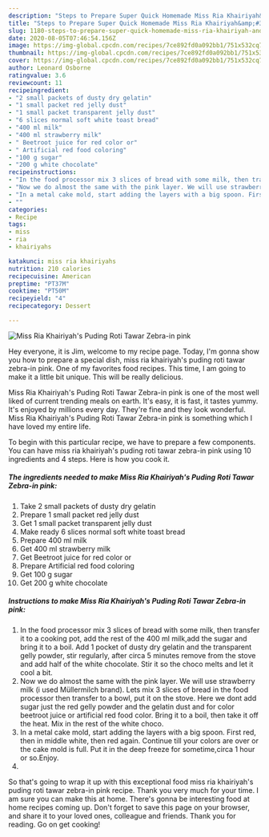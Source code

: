 ```yaml
---
description: "Steps to Prepare Super Quick Homemade Miss Ria Khairiyah&amp;#39;s Puding Roti Tawar Zebra-in pink"
title: "Steps to Prepare Super Quick Homemade Miss Ria Khairiyah&amp;#39;s Puding Roti Tawar Zebra-in pink"
slug: 1180-steps-to-prepare-super-quick-homemade-miss-ria-khairiyah-and-39-s-puding-roti-tawar-zebra-in-pink
date: 2020-08-05T07:46:54.156Z
image: https://img-global.cpcdn.com/recipes/7ce892fd0a092bb1/751x532cq70/miss-ria-khairiyahs-puding-roti-tawar-zebra-in-pink-recipe-main-photo.jpg
thumbnail: https://img-global.cpcdn.com/recipes/7ce892fd0a092bb1/751x532cq70/miss-ria-khairiyahs-puding-roti-tawar-zebra-in-pink-recipe-main-photo.jpg
cover: https://img-global.cpcdn.com/recipes/7ce892fd0a092bb1/751x532cq70/miss-ria-khairiyahs-puding-roti-tawar-zebra-in-pink-recipe-main-photo.jpg
author: Leonard Osborne
ratingvalue: 3.6
reviewcount: 11
recipeingredient:
- "2 small packets of dusty dry gelatin"
- "1 small packet red jelly dust"
- "1 small packet transparent jelly dust"
- "6 slices normal soft white toast bread"
- "400 ml milk"
- "400 ml strawberry milk"
- " Beetroot juice for red color or"
- " Artificial red food coloring"
- "100 g sugar"
- "200 g white chocolate"
recipeinstructions:
- "In the food processor mix 3 slices of bread with some milk, then transfer it to a cooking pot, add the rest of the 400 ml milk,add the sugar and bring it to a boil. Add 1 pocket of dusty dry gelatin and the transparent gelly powder, stir regularly, after circa 5 minutes remove from the stove and add half of the white chocolate. Stir it so the choco melts and let it cool a bit."
- "Now we do almost the same with the pink layer. We will use strawberry milk (i used Müllermilch brand). Lets mix 3 slices of bread in the food processor then transfer to a bowl, put it on the stove. Here we dont add sugar just the red gelly powder and the gelatin dust and for color beetroot juice or artificial red food color. Bring it to a boil, then take it off the heat. Mix in the rest of the white choco."
- "In a metal cake mold, start adding the layers with a big spoon. First red, then in middle white, then red again. Continue till your colors are over or the cake mold is full. Put it in the deep freeze for sometime,circa 1 hour or so.Enjoy."
- ""
categories:
- Recipe
tags:
- miss
- ria
- khairiyahs

katakunci: miss ria khairiyahs 
nutrition: 210 calories
recipecuisine: American
preptime: "PT37M"
cooktime: "PT50M"
recipeyield: "4"
recipecategory: Dessert

---
```



![Miss Ria Khairiyah&#39;s Puding Roti Tawar Zebra-in pink](https://img-global.cpcdn.com/recipes/7ce892fd0a092bb1/751x532cq70/miss-ria-khairiyahs-puding-roti-tawar-zebra-in-pink-recipe-main-photo.jpg)

Hey everyone, it is Jim, welcome to my recipe page. Today, I'm gonna show you how to prepare a special dish, miss ria khairiyah&#39;s puding roti tawar zebra-in pink. One of my favorites food recipes. This time, I am going to make it a little bit unique. This will be really delicious.

Miss Ria Khairiyah&#39;s Puding Roti Tawar Zebra-in pink is one of the most well liked of current trending meals on earth. It's easy, it is fast, it tastes yummy. It's enjoyed by millions every day. They're fine and they look wonderful. Miss Ria Khairiyah&#39;s Puding Roti Tawar Zebra-in pink is something which I have loved my entire life.




To begin with this particular recipe, we have to prepare a few components. You can have miss ria khairiyah&#39;s puding roti tawar zebra-in pink using 10 ingredients and 4 steps. Here is how you cook it.

<!--inarticleads1-->

##### The ingredients needed to make Miss Ria Khairiyah&#39;s Puding Roti Tawar Zebra-in pink:

1. Take 2 small packets of dusty dry gelatin
1. Prepare 1 small packet red jelly dust
1. Get 1 small packet transparent jelly dust
1. Make ready 6 slices normal soft white toast bread
1. Prepare 400 ml milk
1. Get 400 ml strawberry milk
1. Get  Beetroot juice for red color or
1. Prepare  Artificial red food coloring
1. Get 100 g sugar
1. Get 200 g white chocolate




<!--inarticleads2-->

##### Instructions to make Miss Ria Khairiyah&#39;s Puding Roti Tawar Zebra-in pink:

1. In the food processor mix 3 slices of bread with some milk, then transfer it to a cooking pot, add the rest of the 400 ml milk,add the sugar and bring it to a boil. Add 1 pocket of dusty dry gelatin and the transparent gelly powder, stir regularly, after circa 5 minutes remove from the stove and add half of the white chocolate. Stir it so the choco melts and let it cool a bit.
1. Now we do almost the same with the pink layer. We will use strawberry milk (i used Müllermilch brand). Lets mix 3 slices of bread in the food processor then transfer to a bowl, put it on the stove. Here we dont add sugar just the red gelly powder and the gelatin dust and for color beetroot juice or artificial red food color. Bring it to a boil, then take it off the heat. Mix in the rest of the white choco.
1. In a metal cake mold, start adding the layers with a big spoon. First red, then in middle white, then red again. Continue till your colors are over or the cake mold is full. Put it in the deep freeze for sometime,circa 1 hour or so.Enjoy.
1. 




So that's going to wrap it up with this exceptional food miss ria khairiyah&#39;s puding roti tawar zebra-in pink recipe. Thank you very much for your time. I am sure you can make this at home. There's gonna be interesting food at home recipes coming up. Don't forget to save this page on your browser, and share it to your loved ones, colleague and friends. Thank you for reading. Go on get cooking!
